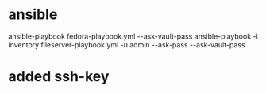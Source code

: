 # ansible
ansible-playbook fedora-playbook.yml --ask-vault-pass
ansible-playbook -i inventory fileserver-playbook.yml -u admin --ask-pass --ask-vault-pass


# added ssh-key
